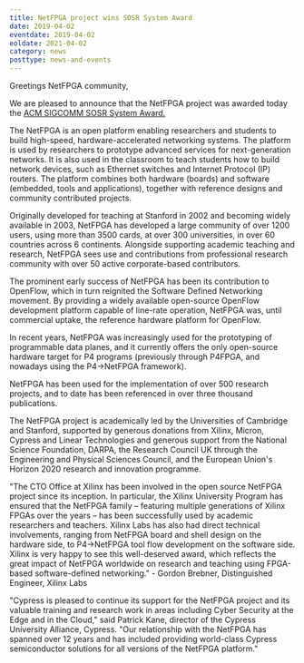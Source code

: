 ```yaml
---
title: NetFPGA project wins SOSR System Award
date: 2019-04-02
eventdate: 2019-04-02
eoldate: 2021-04-02
category: news
posttype: news-and-events
---
```


Greetings NetFPGA community,

We are pleased to announce that the NetFPGA project was awarded today the [ACM SIGCOMM SOSR System Award.](https://conferences.sigcomm.org/sosr/2019/award.html)

The NetFPGA is an open platform enabling researchers and students to build high-speed, hardware-accelerated networking systems. The platform is used by researchers to prototype advanced services for next-generation networks. It is also used in the classroom to teach students how to build network devices, such as Ethernet switches and Internet Protocol (IP) routers. The platform combines both hardware (boards) and software (embedded, tools and applications), together with reference designs and community contributed projects.

Originally developed for teaching at Stanford in 2002 and becoming widely available in 2003, NetFPGA has developed a large community of over 1200 users, using more than 3500 cards, at over 300 universities, in over 60 countries across 6 continents. Alongside supporting academic teaching and research, NetFPGA sees use and contributions from professional research community with over 50 active corporate-based contributors.

The prominent early success of NetFPGA has been its contribution to OpenFlow, which in turn reignited the Software Defined Networking movement. By providing a widely available open-source OpenFlow development platform capable of line-rate operation, NetFPGA was, until commercial uptake, the reference hardware platform for OpenFlow.

In recent years, NetFPGA was increasingly used for the prototyping of programmable data planes, and it currently offers the only open-source hardware target for P4 programs (previously through P4FPGA, and nowadays using the P4->NetFPGA framework).

NetFPGA has been used for the implementation of over 500 research projects, and to date has been referenced in over three thousand publications.

The NetFPGA project is academically led by the Universities of Cambridge and Stanford, supported by generous donations from Xilinx, Micron, Cypress and Linear Technologies and generous support from the National Science Foundation, DARPA, the Research Council UK through the Engineering and Physical Sciences Council, and the European Union's Horizon 2020 research and innovation programme.

"The CTO Office at Xilinx has been involved in the open source NetFPGA project since its inception. In particular, the Xilinx University Program has ensured that the NetFPGA family – featuring multiple generations of Xilinx FPGAs over the years – has been successfully used by academic researchers and teachers. Xilinx Labs has also had direct technical involvements, ranging from NetFPGA board and shell design on the hardware side, to P4→NetFPGA tool flow development on the software side. Xilinx is very happy to see this well-deserved award, which reflects the great impact of NetFPGA worldwide on research and teaching using FPGA-based software-defined networking." - Gordon Brebner, Distinguished Engineer, Xilinx Labs

"Cypress is pleased to continue its support for the NetFPGA project and its valuable training and research work in areas including Cyber Security at the Edge and in the Cloud," said Patrick Kane, director of the Cypress University Alliance, Cypress. "Our relationship with the NetFPGA has spanned over 12 years and has included providing world-class Cypress semiconductor solutions for all versions of the NetFPGA platform."
